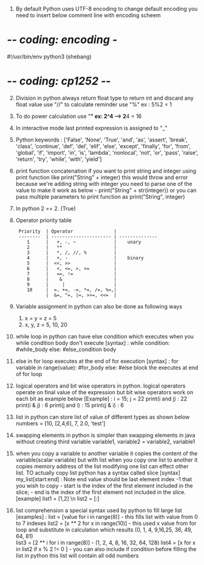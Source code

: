 1) By default Python uses UTF-8 encoding to change default encoding you need to insert below comment line with encoding scheem 
  # -*- coding: encoding -*
  #!/usr/bin/env python3 (shebang)
  # -*- coding: cp1252 -*-

2) Division in python always return float type to return int and discard any float value use "//"
to calculate reminder use "%" ex : 5%2 = 1
   

3) To do power calculation use "**" ex: 2^4 --> 2**4 = 16
4) In interactive mode last printed expression is assigned to "_" 
5) Python keywords : ['False', 'None', 'True', 'and', 'as', 'assert', 'break', 'class', 'continue', 'def', 'del', 'elif', 'else', 'except', 'finally', 'for', 'from', 'global', 'if', 'import', 'in', 'is', 'lambda', 'nonlocal', 'not', 'or', 'pass', 'raise', 'return', 'try', 'while', 'with', 'yield']
6) print function concatenation if you want to print string and integer using print function like print("String" + integer) this would throw and error because we're adding string with integer you need to parse one of the value to make it work as below 
        - print("String" + str(integer)) or you can pass multiple parameters to print function  as print("String", integer)
7) In python 2 == 2. (True)
8) Operator priority table
 
        Priority  |	Operator               |
        --------  | ---------------------- | --------------
           1 	  |   +, -, ~ 	           |    unary
           2 	  |   ** 	               |    
           3 	  |   *, /, //, % 	       |
           4 	  |   +, - 	               |    binary
           5      |  <<, >>                |
           6 	  |   <, <=, >, >= 	       |
           7 	  |   ==, !=               |
           8      |    &                   |
           9      |     |                  |
           10     |  =, +=, -=, *=, /=, %=,| 
                  |  &=, ^=, |=, >>=, <<=  | 
9) Variable assignment in python can also be done as following ways
    1) x = y = z = 5
    2) x, y, z = 5, 10, 20
   
10) while loop in python can have else condition which executes when you while condition body don't execute 
    [syntax] : while condition:
                    #while_body
               else:
                    #else_condition body
    
11) else in for loop executes at the end of for execution 
    [syntax] : for variable in range(value):
                    #for_body
               else:
                    #else block the executes at end of for loop
12) logical operators and bit wise operators in python. logical operators operate on final value of the expression but bit wise operators work on each bit as example below
    [Example] : i = 15; j = 22
                print(i and j) : 22
                print(i & j)   : 6
                print(j and i) : 15
                print(j & i)   : 6    
13) list in python can store list of value of different types as shown below
        numbers = [10, [2,4,6], 7, 2.0, 'test']
14) swapping elements in python is simpler than swapping elements in java without creating third variable
        variable1, variable2 = variable2, variable1
15) when you copy a variable to another variable it copies the content of the variable(scalar variable) but with list when you copy one list to another it copies memory address of the list
  modifying one list can effect other list. TO actually copy list python has a syntax called slice 
    [syntax] my_list[start:end] : Note end value should be last element index -1  that you wish to copy
        - start is the index of the first element included in the slice;
        - end is the index of the first element not included in the slice.
    [example] list1 = [1,2] \n list2 = [:] 
16) list comprehension a special syntax used by python to fill large list 
    [examples] : list = [value for i in range(8)] - this fills list with value from 0 to 7 indexes 
                 list2 = [x ** 2 for x in range(10)] - this used x value from for loop and substitute in calculation which results (0, 1, 4, 9,16,25, 36, 49, 64, 81)   
                 list3 = [2 ** i for i in range(8)] - (1, 2, 4, 8, 16, 32, 64, 128)
                 list4 = [x for x in list2 if x % 2 != 0 ] - you can also include if condition before filling the list in python this list will contain all odd numbers


